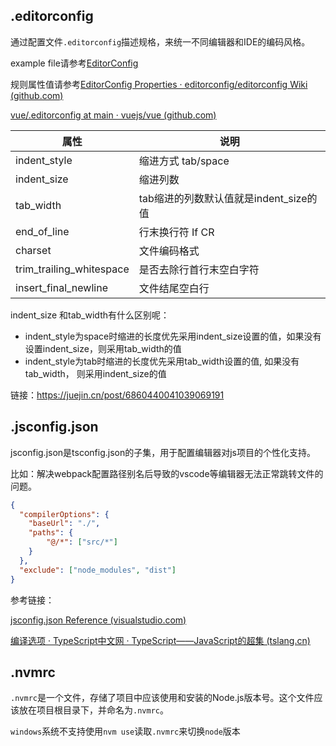## .editorconfig

通过配置文件`.editorconfig`描述规格，来统一不同编辑器和IDE的编码风格。

example file请参考[EditorConfig](https://editorconfig.org/)

规则属性值请参考[EditorConfig Properties · editorconfig/editorconfig Wiki (github.com)](https://github.com/editorconfig/editorconfig/wiki/EditorConfig-Properties)

[vue/.editorconfig at main · vuejs/vue (github.com)](https://github.com/vuejs/vue/blob/main/.editorconfig)

| 属性                     | 说明                                   |
| ------------------------ | -------------------------------------- |
| indent_style             | 缩进方式 tab/space                     |
| indent_size              | 缩进列数                               |
| tab_width                | tab缩进的列数默认值就是indent_size的值 |
| end_of_line              | 行末换行符 If CR                       |
| charset                  | 文件编码格式                           |
| trim_trailing_whitespace | 是否去除行首行末空白字符               |
| insert_final_newline     | 文件结尾空白行                         |

indent_size 和tab_width有什么区别呢：

- indent_style为space时缩进的长度优先采用indent_size设置的值，如果没有设置indent_size，则采用tab_width的值
- indent_style为tab时缩进的长度优先采用tab_width设置的值, 如果没有tab_width， 则采用indent_size的值


链接：https://juejin.cn/post/6860440041039069191

## .jsconfig.json

jsconfig.json是tsconfig.json的子集，用于配置编辑器对js项目的个性化支持。

比如：解决webpack配置路径别名后导致的vscode等编辑器无法正常跳转文件的问题。

```json
{
  "compilerOptions": {
    "baseUrl": "./",
    "paths": {
        "@/*": ["src/*"]
    }
  },
  "exclude": ["node_modules", "dist"]
}
```

参考链接：

[jsconfig.json Reference (visualstudio.com)](https://code.visualstudio.com/docs/languages/jsconfig)

[编译选项 · TypeScript中文网 · TypeScript——JavaScript的超集 (tslang.cn)](https://www.tslang.cn/docs/handbook/compiler-options.html)

## .nvmrc

`.nvmrc`是一个文件，存储了项目中应该使用和安装的Node.js版本号。这个文件应该放在项目根目录下，并命名为`.nvmrc`。

`windows`系统不支持使用`nvm use`读取`.nvmrc`来切换`node`版本